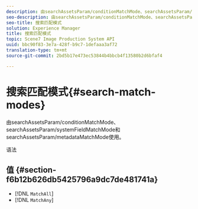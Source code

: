 ```yaml
---
description: 由searchAssetsParam/conditionMatchMode、searchAssetsParam/systemFieldMatchMode和searchAssetsParam/metadataMatchMode使用。
seo-description: 由searchAssetsParam/conditionMatchMode、searchAssetsParam/systemFieldMatchMode和searchAssetsParam/metadataMatchMode使用。
seo-title: 搜索匹配模式
solution: Experience Manager
title: 搜索匹配模式
topic: Scene7 Image Production System API
uuid: bbc90f83-3e7a-428f-b9c7-1defaaa3af72
translation-type: tm+mt
source-git-commit: 2bd5b17e473ec53844b4bbcb4f13580b2d6bfaf4

---
```



# 搜索匹配模式{#search-match-modes}

由searchAssetsParam/conditionMatchMode、searchAssetsParam/systemFieldMatchMode和searchAssetsParam/metadataMatchMode使用。

语法

## 值 {#section-f6b12b626db5425796a9dc7de481741a}

* [!DNL `MatchAll`]
* [!DNL `MatchAny`]

